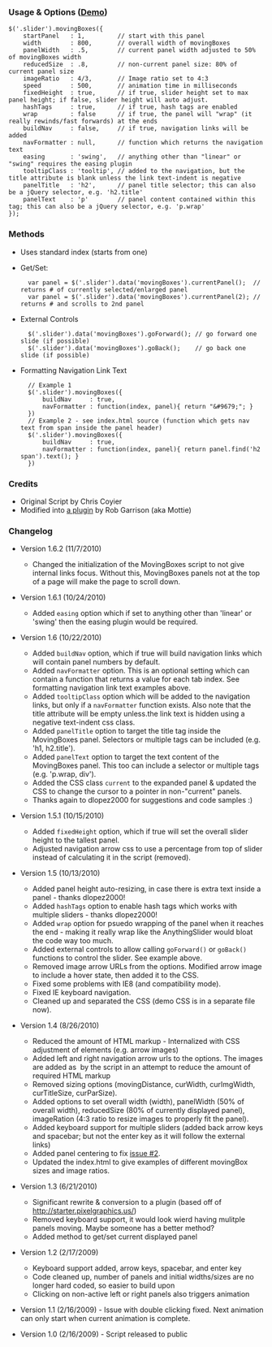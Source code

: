 ### Usage & Options ([Demo](http://chriscoyier.github.com/MovingBoxes))

	$('.slider').movingBoxes({
		startPanel   : 1,         // start with this panel
		width        : 800,       // overall width of movingBoxes
		panelWidth   : .5,        // current panel width adjusted to 50% of movingBoxes width
		reducedSize  : .8,        // non-current panel size: 80% of current panel size
		imageRatio   : 4/3,       // Image ratio set to 4:3
		speed        : 500,       // animation time in milliseconds
		fixedHeight  : true,      // if true, slider height set to max panel height; if false, slider height will auto adjust.
		hashTags     : true,      // if true, hash tags are enabled
		wrap         : false      // if true, the panel will "wrap" (it really rewinds/fast forwards) at the ends
		buildNav     : false,     // if true, navigation links will be added
		navFormatter : null,      // function which returns the navigation text
		easing       : 'swing',   // anything other than "linear" or "swing" requires the easing plugin
		tooltipClass : 'tooltip', // added to the navigation, but the title attribute is blank unless the link text-indent is negative
		panelTitle   : 'h2',      // panel title selector; this can also be a jQuery selector, e.g. 'h2.title'
		panelText    : 'p'        // panel content contained within this tag; this can also be a jQuery selector, e.g. 'p.wrap'
	});

### Methods
* Uses standard index (starts from one)
* Get/Set:

		var panel = $('.slider').data('movingBoxes').currentPanel();  // returns # of currently selected/enlarged panel
		var panel = $('.slider').data('movingBoxes').currentPanel(2); // returns # and scrolls to 2nd panel

* External Controls

		$('.slider').data('movingBoxes').goForward(); // go forward one slide (if possible)
		$('.slider').data('movingBoxes').goBack();    // go back one slide (if possible)

* Formatting Navigation Link Text

		// Example 1
		$('.slider').movingBoxes({
			buildNav     : true,
			navFormatter : function(index, panel){ return "&#9679;"; }
		})
		// Example 2 - see index.html source (function which gets nav text from span inside the panel header)
		$('.slider').movingBoxes({
			buildNav     : true,
			navFormatter : function(index, panel){ return panel.find('h2 span').text(); }
		})

### Credits

* Original Script by Chris Coyier
* Modified into [a plugin](http://wowmotty.blogspot.com/2010/06/moving-boxes-updated.html) by Rob Garrison (aka Mottie)

### Changelog

* Version 1.6.2 (11/7/2010)

    * Changed the initialization of the MovingBoxes script to not give internal links focus. Without this, MovingBoxes panels not at the top of a page will make the page to scroll down.

* Version 1.6.1 (10/24/2010)

    * Added `easing` option which if set to anything other than 'linear' or 'swing' then the easing plugin would be required.

* Version 1.6 (10/22/2010)

    * Added `buildNav` option, which if true will build navigation links which will contain panel numbers by default.
    * Added `navFormatter` option. This is an optional setting which can contain a function that returns a value for each tab index. See formatting navigation link text examples above.
    * Added `tooltipClass` option which will be added to the navigation links, but only if a `navFormatter` function exists. Also note that the title attribute will be empty unless.the link text is hidden using a negative text-indent css class.
    * Added `panelTitle` option to target the title tag inside the MovingBoxes panel. Selectors or multiple tags can be included (e.g. 'h1, h2.title').
    * Added `panelText` option to target the text content of the MovingBoxes panel. This too can include a selector or multiple tags (e.g. 'p.wrap, div').
    * Added the CSS class `current` to the expanded panel & updated the CSS to change the cursor to a pointer in non-"current" panels.
    * Thanks again to dlopez2000 for suggestions and code samples :)

* Version 1.5.1 (10/15/2010)
    * Added `fixedHeight` option, which if true will set the overall slider height to the tallest panel.
    * Adjusted navigation arrow css to use a percentage from top of slider instead of calculating it in the script (removed).

* Version 1.5 (10/13/2010)
    * Added panel height auto-resizing, in case there is extra text inside a panel - thanks dlopez2000!
    * Added `hashTags` option to enable hash tags which works with multiple sliders - thanks dlopez2000!
    * Added `wrap` option for psuedo wrapping of the panel when it reaches the end - making it really wrap like the AnythingSlider would bloat the code way too much.
    * Added external controls to allow calling `goForward()` or `goBack()` functions to control the slider. See example above.
    * Removed image arrow URLs from the options. Modified arrow image to include a hover state, then added it to the CSS.
    * Fixed some problems with IE8 (and compatibility mode).
    * Fixed IE keyboard navigation.
    * Cleaned up and separated the CSS (demo CSS is in a separate file now).

* Version 1.4 (8/26/2010)
    * Reduced the amount of HTML markup - Internalized with CSS adjustment of elements (e.g. arrow images)
    * Added left and right navigation arrow urls to the options. The images are added as <img> by the script in an attempt to reduce the amount of required HTML markup
    * Removed sizing options (movingDistance, curWidth, curImgWidth, curTitleSize, curParSize).
    * Added options to set overall width (width), panelWidth (50% of overall width), reducedSize (80% of currently displayed panel), imageRation (4:3 ratio to resize images to properly fit the panel).
    * Added keyboard support for multiple sliders (added back arrow keys and spacebar; but not the enter key as it will follow the external links)
    * Added panel centering to fix [issue #2](http://github.com/chriscoyier/MovingBoxes/issues#issue/2).
    * Updated the index.html to give examples of different movingBox sizes and image ratios.

* Version 1.3 (6/21/2010)
    * Significant rewrite & conversion to a plugin (based off of http://starter.pixelgraphics.us/)
    * Removed keyboard support, it would look wierd having mulitple panels moving. Maybe someone has a better method?
    * Added method to get/set current displayed panel

* Version 1.2 (2/17/2009)
    * Keyboard support added, arrow keys, spacebar, and enter key
    * Code cleaned up, number of panels and initial widths/sizes are no longer hard coded, so easier to build upon
    * Clicking on non-active left or right panels also triggers animation

* Version 1.1 (2/16/2009) - Issue with double clicking fixed. Next animation can only start when current animation is complete.
* Version 1.0 (2/16/2009) - Script released to public
